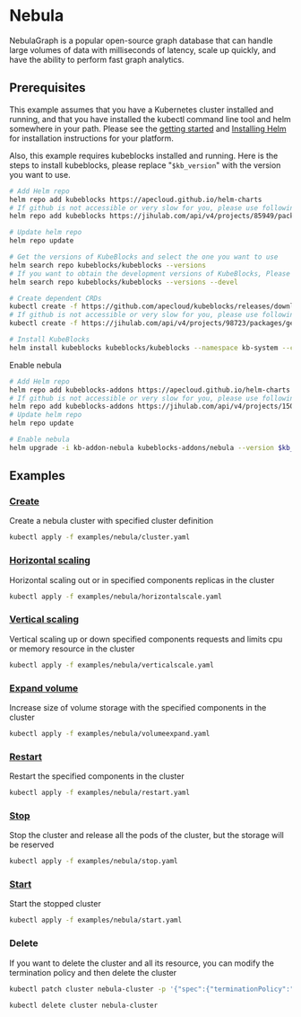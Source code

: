 # Nebula

NebulaGraph is a popular open-source graph database that can handle large volumes of data with milliseconds of latency, scale up quickly, and have the ability to perform fast graph analytics.

## Prerequisites

This example assumes that you have a Kubernetes cluster installed and running, and that you have installed the kubectl command line tool and helm somewhere in your path. Please see the [getting started](https://kubernetes.io/docs/setup/)  and [Installing Helm](https://helm.sh/docs/intro/install/) for installation instructions for your platform.

Also, this example requires kubeblocks installed and running. Here is the steps to install kubeblocks, please replace "`$kb_version`" with the version you want to use.
```bash
# Add Helm repo 
helm repo add kubeblocks https://apecloud.github.io/helm-charts
# If github is not accessible or very slow for you, please use following repo instead
helm repo add kubeblocks https://jihulab.com/api/v4/projects/85949/packages/helm/stable

# Update helm repo
helm repo update

# Get the versions of KubeBlocks and select the one you want to use
helm search repo kubeblocks/kubeblocks --versions
# If you want to obtain the development versions of KubeBlocks, Please add the '--devel' parameter as the following command
helm search repo kubeblocks/kubeblocks --versions --devel

# Create dependent CRDs
kubectl create -f https://github.com/apecloud/kubeblocks/releases/download/v$kb_version/kubeblocks_crds.yaml
# If github is not accessible or very slow for you, please use following command instead
kubectl create -f https://jihulab.com/api/v4/projects/98723/packages/generic/kubeblocks/v$kb_version/kubeblocks_crds.yaml

# Install KubeBlocks
helm install kubeblocks kubeblocks/kubeblocks --namespace kb-system --create-namespace --version="$kb_version"
```
Enable nebula
```bash
# Add Helm repo 
helm repo add kubeblocks-addons https://apecloud.github.io/helm-charts
# If github is not accessible or very slow for you, please use following repo instead
helm repo add kubeblocks-addons https://jihulab.com/api/v4/projects/150246/packages/helm/stable
# Update helm repo
helm repo update

# Enable nebula 
helm upgrade -i kb-addon-nebula kubeblocks-addons/nebula --version $kb_version -n kb-system  
``` 

## Examples

### [Create](cluster.yaml) 
Create a nebula cluster with specified cluster definition 
```bash
kubectl apply -f examples/nebula/cluster.yaml
```

### [Horizontal scaling](horizontalscale.yaml)
Horizontal scaling out or in specified components replicas in the cluster
```bash
kubectl apply -f examples/nebula/horizontalscale.yaml
```

### [Vertical scaling](verticalscale.yaml)
Vertical scaling up or down specified components requests and limits cpu or memory resource in the cluster
```bash
kubectl apply -f examples/nebula/verticalscale.yaml
```

### [Expand volume](volumeexpand.yaml)
Increase size of volume storage with the specified components in the cluster
```bash
kubectl apply -f examples/nebula/volumeexpand.yaml
```

### [Restart](restart.yaml)
Restart the specified components in the cluster
```bash
kubectl apply -f examples/nebula/restart.yaml
```

### [Stop](stop.yaml)
Stop the cluster and release all the pods of the cluster, but the storage will be reserved
```bash
kubectl apply -f examples/nebula/stop.yaml
```

### [Start](start.yaml)
Start the stopped cluster
```bash
kubectl apply -f examples/nebula/start.yaml
```

### Delete
If you want to delete the cluster and all its resource, you can modify the termination policy and then delete the cluster
```bash
kubectl patch cluster nebula-cluster -p '{"spec":{"terminationPolicy":"WipeOut"}}' --type="merge"

kubectl delete cluster nebula-cluster
```
